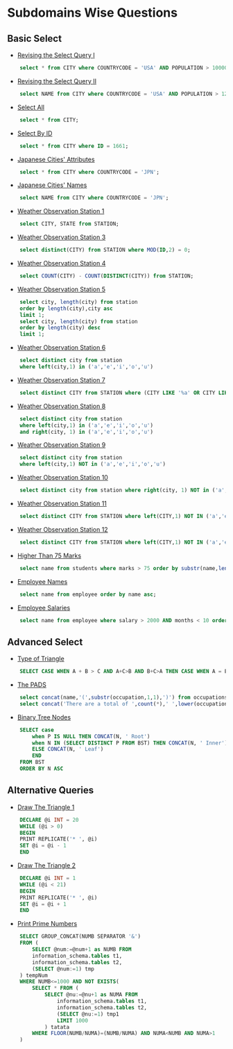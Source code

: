 # Subdomains Wise Questions

## Basic Select
- [Revising the Select Query I](https://www.hackerrank.com/challenges/revising-the-select-query/problem)
```SQL
    select * from CITY where COUNTRYCODE = 'USA' AND POPULATION > 100000;
```

- [Revising the Select Query II](https://www.hackerrank.com/challenges/revising-the-select-query-2)
```SQL
    select NAME from CITY where COUNTRYCODE = 'USA' AND POPULATION > 120000;
```

- [Select All](https://www.hackerrank.com/challenges/select-all-sql)
```SQL
    select * from CITY;
```

- [Select By ID](https://www.hackerrank.com/challenges/select-by-id)
```SQL
    select * from CITY where ID = 1661;
```

- [Japanese Cities' Attributes](https://www.hackerrank.com/challenges/japanese-cities-attributes)
```SQL
    select * from CITY where COUNTRYCODE = 'JPN';
```

- [Japanese Cities' Names](https://www.hackerrank.com/challenges/japanese-cities-name)
```SQL
    select NAME from CITY where COUNTRYCODE = 'JPN';
```

- [Weather Observation Station 1](https://www.hackerrank.com/challenges/weather-observation-station-1)
```SQL
    select CITY, STATE from STATION;
```

- [Weather Observation Station 3](https://www.hackerrank.com/challenges/weather-observation-station-3)
```SQL
    select distinct(CITY) from STATION where MOD(ID,2) = 0;
```

- [Weather Observation Station 4](https://www.hackerrank.com/challenges/weather-observation-station-4)
```SQL
    select COUNT(CITY) - COUNT(DISTINCT(CITY)) from STATION;
```

- [Weather Observation Station 5](https://www.hackerrank.com/challenges/weather-observation-station-5)
```SQL
    select city, length(city) from station
    order by length(city),city asc
    limit 1;
    select city, length(city) from station
    order by length(city) desc
    limit 1;
```

- [Weather Observation Station 6](https://www.hackerrank.com/challenges/weather-observation-station-6)
```SQL
    select distinct city from station 
    where left(city,1) in ('a','e','i','o','u')
```

- [Weather Observation Station 7](https://www.hackerrank.com/challenges/weather-observation-station-7)
```SQL
    select distinct CITY from STATION where (CITY LIKE '%a' OR CITY LIKE '%e' OR CITY LIKE '%i' OR CITY LIKE '%u' OR CITY LIKE '%o');
```

- [Weather Observation Station 8](https://www.hackerrank.com/challenges/weather-observation-station-8)
```SQL
    select distinct city from station 
    where left(city,1) in ('a','e','i','o','u') 
    and right(city, 1) in ('a','e','i','o','u')
```

- [Weather Observation Station 9](https://www.hackerrank.com/challenges/weather-observation-station-9)
```SQL
    select distinct city from station 
    where left(city,1) NOT in ('a','e','i','o','u')
```

- [Weather Observation Station 10](https://www.hackerrank.com/challenges/weather-observation-station-10)
```SQL
    select distinct city from station where right(city, 1) NOT in ('a','e','i','o','u');
```

- [Weather Observation Station 11](https://www.hackerrank.com/challenges/weather-observation-station-11)
```SQL
    select distinct CITY from STATION where left(CITY,1) NOT IN ('a','e','i','o','u') OR right(CITY,1) NOT IN ('a','e','i','o','u');
```

- [Weather Observation Station 12](https://www.hackerrank.com/challenges/weather-observation-station-12)
```SQL
    select distinct CITY from STATION where left(CITY,1) NOT IN ('a','e','i','o','u') AND right(CITY,1) NOT IN ('a','e','i','o','u');
```

- [Higher Than 75 Marks](https://www.hackerrank.com/challenges/more-than-75-marks)
```SQL
    select name from students where marks > 75 order by substr(name,length(name)-2, 3), id;
```

- [Employee Names](https://www.hackerrank.com/challenges/name-of-employees)
```SQL
    select name from employee order by name asc;
```

- [Employee Salaries](https://www.hackerrank.com/challenges/salary-of-employees)
```SQL
    select name from employee where salary > 2000 AND months < 10 order by employee_id;
```

## Advanced Select
- [Type of Triangle](https://www.hackerrank.com/challenges/what-type-of-triangle)
```SQL
    SELECT CASE WHEN A + B > C AND A+C>B AND B+C>A THEN CASE WHEN A = B AND B = C THEN 'Equilateral' WHEN A = B OR B = C OR A = C THEN 'Isosceles' WHEN A != B OR B != C OR A != C THEN 'Scalene' END ELSE 'Not A Triangle' END FROM TRIANGLES;
```

- [The PADS](https://www.hackerrank.com/challenges/the-pads)
```SQL
    select concat(name,'(',substr(occupation,1,1),')') from occupations order by name;
    select concat('There are a total of ',count(*),' ',lower(occupation),'s.') from occupations group by occupation order by count(*), occupation;
```

- [Binary Tree Nodes](https://www.hackerrank.com/challenges/binary-search-tree-1)
```SQL
    SELECT case
        when P IS NULL THEN CONCAT(N, ' Root')
        when N IN (SELECT DISTINCT P FROM BST) THEN CONCAT(N, ' Inner')
        ELSE CONCAT(N, ' Leaf')
        END
    FROM BST
    ORDER BY N ASC
```
<!-- 
## Aggregation
- []()
```SQL
```

- []()
```SQL
```

- []()
```SQL
```

- []()
```SQL
```

## Basic Join
- []()
```SQL
```

- []()
```SQL
```

- []()
```SQL
```

- []()
```SQL
```

## Advanced Join
- []()
```SQL
```

- []()
```SQL
```

- []()
```SQL
```

- []()
```SQL
```

- []()
```SQL
``` -->

## Alternative Queries
- [Draw The Triangle 1](https://www.hackerrank.com/challenges/draw-the-triangle-1)
```SQL
    DECLARE @i INT = 20
    WHILE (@i > 0) 
    BEGIN
    PRINT REPLICATE('* ', @i) 
    SET @i = @i - 1
    END
```

- [Draw The Triangle 2](https://www.hackerrank.com/challenges/draw-the-triangle-2)
```SQL
    DECLARE @i INT = 1
    WHILE (@i < 21) 
    BEGIN
    PRINT REPLICATE('* ', @i) 
    SET @i = @i + 1
    END
```

- [Print Prime Numbers](https://www.hackerrank.com/challenges/print-prime-numbers)
```SQL
    SELECT GROUP_CONCAT(NUMB SEPARATOR '&')
    FROM (
        SELECT @num:=@num+1 as NUMB FROM
        information_schema.tables t1,
        information_schema.tables t2,
        (SELECT @num:=1) tmp
    ) tempNum
    WHERE NUMB<=1000 AND NOT EXISTS(
        SELECT * FROM (
            SELECT @nu:=@nu+1 as NUMA FROM
                information_schema.tables t1,
                information_schema.tables t2,
                (SELECT @nu:=1) tmp1
                LIMIT 1000
            ) tatata
        WHERE FLOOR(NUMB/NUMA)=(NUMB/NUMA) AND NUMA<NUMB AND NUMA>1
    )

```
